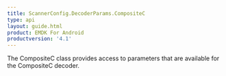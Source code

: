 ```yaml
---
title: ScannerConfig.DecoderParams.CompositeC
type: api
layout: guide.html
product: EMDK For Android
productversion: '4.1'
---
```



The CompositeC class provides access to parameters that are
 available for the CompositeC decoder.









